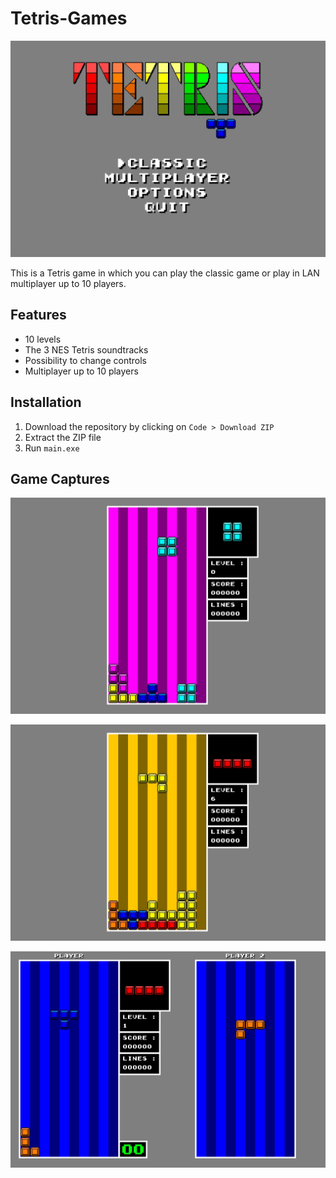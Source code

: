 # Tetris-Games
![Preview image](./preview/preview.jpg)

This is a Tetris game in which you can play the classic game or play in LAN multiplayer up to 10 players.
## Features
- 10 levels
- The 3 NES Tetris soundtracks
- Possibility to change controls
- Multiplayer up to 10 players
## Installation
1. Download the repository by clicking on `Code > Download ZIP`
2. Extract the ZIP file
3. Run `main.exe`
## Game Captures
![Game capture 1](./preview/images/1.jpg)

![Game capture 2](./preview/images/2.jpg)

![Game capture 3](./preview/images/3.jpg)